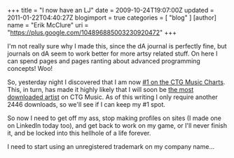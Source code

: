 +++
title = "I now have an LJ"
date = 2009-10-24T19:07:00Z
updated = 2011-01-22T04:40:27Z
blogimport = true 
categories = [ "blog" ]
[author]
	name = "Erik McClure"
	uri = "https://plus.google.com/104896885003230920472"
+++

I'm not really sure why I made this, since the dA journal is perfectly fine, but journals on dA seem to work better for more artsy related stuff. On here I can spend pages and pages ranting about advanced programming concepts! Woo!

So, yesterday night I discovered that I am now [#1 on the CTG Music Charts](http://www.ctgmusic.com/charts.php). This, in turn, has made it highly likely that I will soon be [the most downloaded artist](http://www.ctgmusic.com/charts-artist.php?type=top_downloaded) on CTG Music. As of this writing I only require another 2446 downloads, so we'll see if I can keep my #1 spot.

So now I need to get off my ass, stop making profiles on sites (I made one on LinkedIn today too), and get back to work on my game, or I'll never finish it, and be locked into this hellhole of a life forever.

I need to start using an unregistered trademark on my company name...
